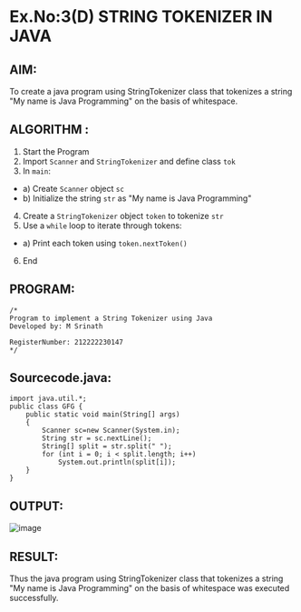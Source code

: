 # Ex.No:3(D) STRING TOKENIZER IN JAVA

## AIM:
To create a java program using StringTokenizer class that tokenizes a string "My name is Java Programming" on the basis of whitespace.

## ALGORITHM :
1.	Start the Program
2.	Import `Scanner` and `StringTokenizer` and define class `tok`
3.	In `main`:
-	a) Create `Scanner` object `sc`
-	b) Initialize the string `str` as "My name is Java Programming"
4.	Create a `StringTokenizer` object `token` to tokenize `str`
5.	Use a `while` loop to iterate through tokens:
-	a) Print each token using `token.nextToken()`
6.	End




## PROGRAM:
 ```
/*
Program to implement a String Tokenizer using Java
Developed by: M Srinath

RegisterNumber: 212222230147
*/
```

## Sourcecode.java:
```
import java.util.*;
public class GFG {
	public static void main(String[] args)
	{
	    Scanner sc=new Scanner(System.in);
		String str = sc.nextLine();
		String[] split = str.split(" ");
		for (int i = 0; i < split.length; i++)
			System.out.println(split[i]);
	}
}
```


## OUTPUT:

![image](https://github.com/user-attachments/assets/75834d6e-4726-4fab-a784-700c00296ddc)


## RESULT:
Thus the java program using StringTokenizer class that tokenizes a string "My name is Java Programming" on the basis of whitespace was executed successfully.
